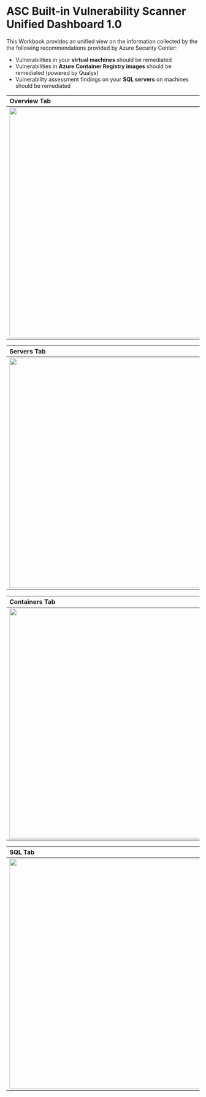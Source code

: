# ASC Built-in Vulnerability Scanner Unified Dashboard 1.0
This Workbook provides an unified view on the information collected by the the following recommendations provided by Azure Security Center:
- Vulnerabilities in your **virtual machines** should be remediated
- Vulnerabilities in **Azure Container Registry images** should be remediated (powered by Qualys)
- Vulnerability assessment findings on your **SQL servers** on machines should be remediated

| Overview Tab | Description |
| :--- | --- |
| <img src="https://github.com/carlosfar/public/blob/master/Azure%20Security%20Center/ASCQualysWorkbook/Screenshot_Overview.png?raw=true" width="600"> | content cell | 

| Servers Tab | Description |
| :--- | --- |
| <img src="https://github.com/carlosfar/public/blob/master/Azure%20Security%20Center/ASCQualysWorkbook/Screenshot_Overview.png?raw=true" width="600">  | Content Cell  |

| Containers Tab | Description |
| :--- | --- |
| <img src="https://github.com/carlosfar/public/blob/master/Azure%20Security%20Center/ASCQualysWorkbook/Screenshot_Overview.png?raw=true" width="600">  | Content Cell  |

| SQL Tab | Description |
| :--- | --- |
| <img src="https://github.com/carlosfar/public/blob/master/Azure%20Security%20Center/ASCQualysWorkbook/Screenshot_Overview.png?raw=true" width="600">  | Content Cell  |
